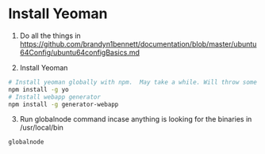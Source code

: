 Install Yeoman
==============

1. Do all the things in https://github.com/brandyn1bennett/documentation/blob/master/ubuntu64Config/ubuntu64configBasics.md

2. Install Yeoman
  
  ```bash
  # Install yeoman globally with npm.  May take a while. Will throw some errors but it's fine
  npm install -g yo
  # Install webapp generator
  npm install -g generator-webapp
  ```

3. Run globalnode command incase anything is looking for the binaries in /usr/local/bin
  
  ```bash
  globalnode
  ```